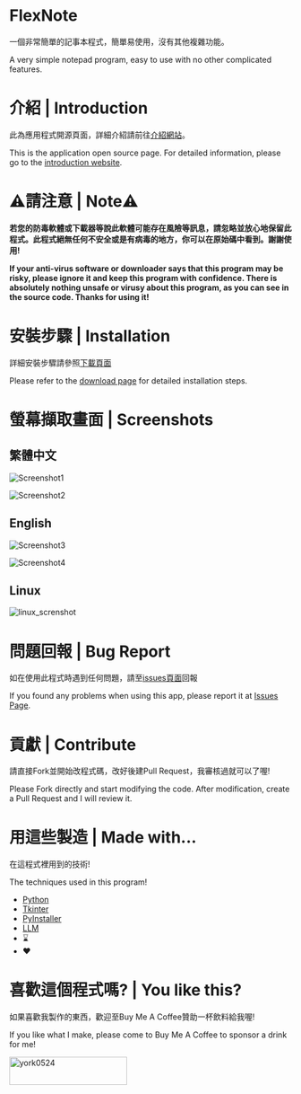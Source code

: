 # FlexNote
一個非常簡單的記事本程式，簡單易使用，沒有其他複雜功能。

A very simple notepad program, easy to use with no other complicated features. 

# 介紹 | Introduction
此為應用程式開源頁面，詳細介紹請前往[介紹網站](https://york9675.github.io/flexnote/)。

This is the application open source page. For detailed information, please go to the [introduction website](https://york9675.github.io/flexnote/english).

# ⚠️請注意 | Note⚠️

**若您的防毒軟體或下載器等說此軟體可能存在風險等訊息，請忽略並放心地保留此程式。此程式絕無任何不安全或是有病毒的地方，你可以在原始碼中看到。謝謝使用!**

**If your anti-virus software or downloader says that this program may be risky, please ignore it and keep this program with confidence. There is absolutely nothing unsafe or virusy about this program, as you can see in the source code. Thanks for using it!**

# 安裝步驟 | Installation

詳細安裝步驟請參照[下載頁面](https://github.com/york9675/flexnote-app/releases/latest)

Please refer to the [download page](https://github.com/york9675/flexnote-app/releases/latest) for detailed installation steps.

# 螢幕擷取畫面 | Screenshots

## 繁體中文
![Screenshot1](https://york9675.github.io/flexnote/screenshot.png)

![Screenshot2](https://york9675.github.io/flexnote/feature1.png)

## English
![Screenshot3](https://york9675.github.io/flexnote/screenshot_en.png)

![Screenshot4](https://york9675.github.io/flexnote/feature1_en.png)

## Linux
![linux_screnshot](https://github.com/york9675/flexnote-app/assets/84720688/73c98632-a373-4f4c-a258-a66e02bf2408)

# 問題回報 | Bug Report
如在使用此程式時遇到任何問題，請至[issues頁面](https://github.com/york9675/flexnote-app/issues)回報

If you found any problems when using this app, please report it at [Issues Page](https://github.com/york9675/flexnote-app/issues).

# 貢獻 | Contribute
請直接Fork並開始改程式碼，改好後建Pull Request，我審核過就可以了喔!

Please Fork directly and start modifying the code. After modification, create a Pull Request and I will review it.

# 用這些製造 | Made with...
在這程式裡用到的技術!

The techniques used in this program!

*   [Python](https://www.python.org/)
*   [Tkinter](https://docs.python.org/3/library/tkinter.html)
*   [PyInstaller](https://pyinstaller.org/)
*   [LLM](https://chat.openai.com/)
*   ⌛
*   ❤️

# 喜歡這個程式嗎? | You like this?
如果喜歡我製作的東西，歡迎至Buy Me A Coffee贊助一杯飲料給我喔!

If you like what I make, please come to Buy Me A Coffee to sponsor a drink for me!

<p><a href="https://www.buymeacoffee.com/york0524"><img align="left" src="https://cdn.buymeacoffee.com/buttons/v2/default-yellow.png" height="50" width="210" alt="york0524"></a></p>
